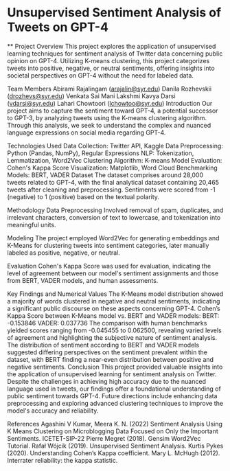 # Unsupervised Sentiment Analysis of Tweets on GPT-4
** Project Overview
This project explores the application of unsupervised learning techniques for sentiment analysis of Twitter data concerning public opinion on GPT-4. Utilizing K-means clustering, this project categorizes tweets into positive, negative, or neutral sentiments, offering insights into societal perspectives on GPT-4 without the need for labeled data.

Team Members
Abirami Rajalingam (arajalin@syr.edu)
Danila Rozhevskii (drozhevs@syr.edu)
Venkata Sai Mani Lakshmi Kavya Darsi (vdarsi@syr.edu)
Lahari Chowtoori (lchowtoo@syr.edu)
Introduction
Our project aims to capture the sentiment toward GPT-4, a potential successor to GPT-3, by analyzing tweets using the K-means clustering algorithm. Through this analysis, we seek to understand the complex and nuanced language expressions on social media regarding GPT-4.

Technologies Used
Data Collection: Twitter API, Kaggle
Data Preprocessing: Python (Pandas, NumPy), Regular Expressions
NLP: Tokenization, Lemmatization, Word2Vec
Clustering Algorithm: K-means
Model Evaluation: Cohen's Kappa Score
Visualization: Matplotlib, Word Cloud
Benchmarking Models: BERT, VADER
Dataset
The dataset comprises around 28,000 tweets related to GPT-4, with the final analytical dataset containing 20,465 tweets after cleaning and preprocessing. Sentiments were scored from -1 (negative) to 1 (positive) based on the textual polarity.

Methodology
Data Preprocessing
Involved removal of spam, duplicates, and irrelevant characters, conversion of text to lowercase, and tokenization into meaningful units.

Modeling
The project employed Word2Vec for generating embeddings and K-Means for clustering tweets into sentiment categories, later manually labeled as positive, negative, or neutral.

Evaluation
Cohen's Kappa Score was used for evaluation, indicating the level of agreement between our model's sentiment assignments and those from BERT, VADER models, and human assessments.

Key Findings and Numerical Values
The K-Means model distribution showed a majority of words clustered in negative and neutral sentiments, indicating a significant public discourse on these aspects concerning GPT-4.
Cohen’s Kappa Score between K-Means model vs. BERT and VADER models:
BERT: -0.153846
VADER: 0.037736
The comparison with human benchmarks yielded scores ranging from -0.045455 to 0.062500, revealing varied levels of agreement and highlighting the subjective nature of sentiment analysis.
The distribution of sentiment according to BERT and VADER models suggested differing perspectives on the sentiment prevalent within the dataset, with BERT finding a near-even distribution between positive and negative sentiments.
Conclusion
This project provided valuable insights into the application of unsupervised learning for sentiment analysis on Twitter. Despite the challenges in achieving high accuracy due to the nuanced language used in tweets, our findings offer a foundational understanding of public sentiment towards GPT-4. Future directions include enhancing data preprocessing and exploring advanced clustering techniques to improve the model's accuracy and reliability.

References
Agashini V Kumar, Meera K. N. (2022) Sentiment Analysis Using K Means Clustering on Microblogging Data Focused on Only the Important Sentiments. ICETET-SIP-22
Pierre Megret (2018). Gensim Word2Vec Tutorial.
Rafał Wójcik (2019). Unsupervised Sentiment Analysis.
Kurtis Pykes (2020). Understanding Cohen’s Kappa coefficient.
Mary L. McHugh (2012). Interrater reliability: the kappa statistic.
